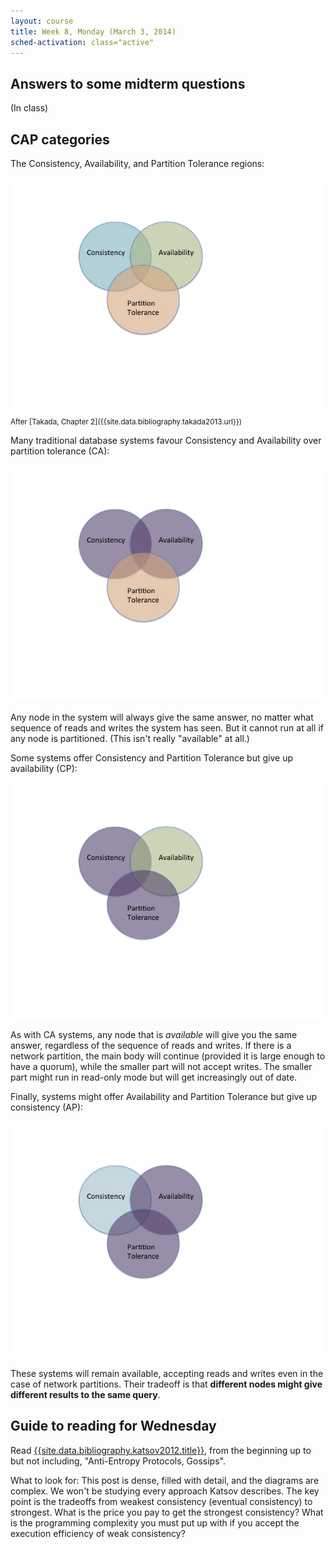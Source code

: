 ```yaml
---
layout: course
title: Week 8, Monday (March 3, 2014)
sched-activation: class="active"
---
```

## Answers to some midterm questions

(In class)

## CAP categories

The Consistency, Availability, and Partition Tolerance regions:

<img src="images/CAP-Venn.png" class="img-responsive" alt="CAP Venn diagram">
<small>After [Takada, Chapter 2]({{site.data.bibliography.takada2013.url}})</small>

Many traditional database systems favour Consistency and Availability over partition tolerance (CA):

<img src="images/CA-Venn.png" class="img-responsive" alt="CAP Venn diagram with C and A regions highlighted">

Any node in the system will always give the same answer, no matter what
sequence of reads and writes the system has seen. But it cannot run at all if any node is partitioned.
(This isn't really "available" at all.)

Some systems offer Consistency and Partition Tolerance but give up availability (CP):

<img src="images/CP-Venn.png" class="img-responsive" alt="CAP Venn diagram with C and P regions highlighted">

As with CA systems, any node that is _available_ will give you the same
answer, regardless of the sequence of reads and writes. If there is a
network partition, the main body will continue (provided it is large enough
to have a quorum), while the smaller part will not accept writes. The smaller
part might run in read-only mode but will get increasingly out of date.

Finally, systems might offer Availability and Partition Tolerance but give up consistency (AP):

<img src="images/AP-Venn.png" class="img-responsive" alt="CAP Venn diagram with A and P regions highlighted">

These systems will remain available, accepting reads and writes even in the case of network partitions. Their tradeoff
is that **different nodes might give different results to the same query**.

## Guide to reading for Wednesday

Read
[{{site.data.bibliography.katsov2012.title}}]({{site.data.bibliography.katsov2012.url}}),
from the beginning up to but not including, "Anti-Entropy Protocols, Gossips".

What to look for: This post is dense, filled with detail, and the diagrams
are complex. We won't be studying every approach Katsov describes. The key point is the tradeoffs
from weakest consistency (eventual consistency) to strongest. What is the price you pay to get the 
strongest consistency? What is the programming complexity you must put up with if you accept
the execution efficiency of weak consistency?